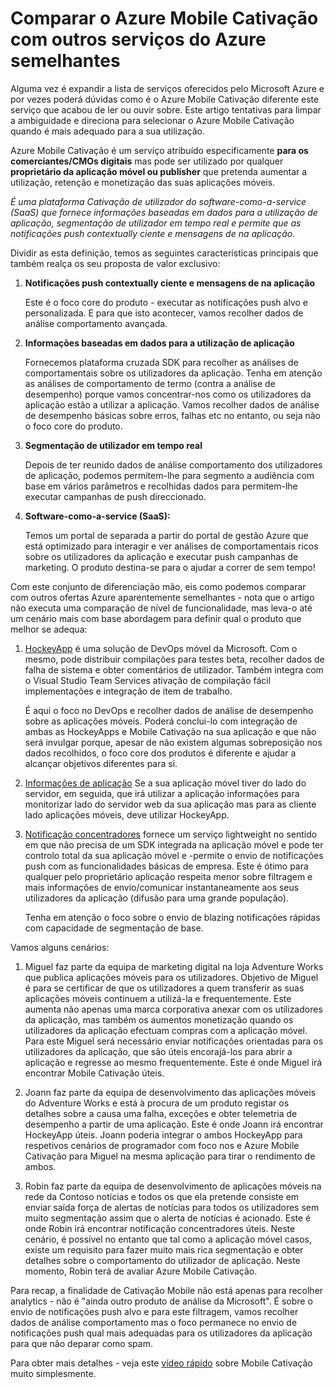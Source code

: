 <properties
    pageTitle="Comparar o Azure Mobile Cativação com outros serviços do Azure semelhantes"
    description="Comparar o Azure Mobile Cativação com outros serviços do Azure semelhantes - HockeyApp, AppInsights, concentradores de notificação"
    services="mobile-engagement"
    documentationCenter="mobile" 
    authors="piyushjo" 
    manager="erikre" 
    editor="" />

<tags
    ms.service="mobile-engagement"
    ms.workload="mobile"
    ms.tgt_pltfrm="na"
    ms.devlang="na"
    ms.topic="article"
    ms.date="08/19/2016"
    ms.author="piyushjo" />

# <a name="comparing-azure-mobile-engagement-with-other-similar-azure-services"></a>Comparar o Azure Mobile Cativação com outros serviços do Azure semelhantes

Alguma vez é expandir a lista de serviços oferecidos pelo Microsoft Azure e por vezes poderá dúvidas como é o Azure Mobile Cativação diferente este serviço que acabou de ler ou ouvir sobre. Este artigo tentativas para limpar a ambiguidade e direciona para selecionar o Azure Mobile Cativação quando é mais adequado para a sua utilização. 
 
Azure Mobile Cativação é um serviço atribuído especificamente **para os comerciantes/CMOs digitais** mas pode ser utilizado por qualquer **proprietário da aplicação móvel ou publisher** que pretenda aumentar a utilização, retenção e monetização das suas aplicações móveis. 

*É uma plataforma Cativação de utilizador do software-como-a-service (SaaS) que fornece informações baseadas em dados para a utilização de aplicação, segmentação de utilizador em tempo real e permite que as notificações push contextually ciente e mensagens de na aplicação.* 

Dividir as esta definição, temos as seguintes características principais que também realça os seu proposta de valor exclusivo:

1.  **Notificações push contextually ciente e mensagens de na aplicação**
        
    Este é o foco core do produto - executar as notificações push alvo e personalizada. E para que isto acontecer, vamos recolher dados de análise comportamento avançada. 

2.  **Informações baseadas em dados para a utilização de aplicação**

    Fornecemos plataforma cruzada SDK para recolher as análises de comportamentais sobre os utilizadores da aplicação. Tenha em atenção as análises de comportamento de termo (contra a análise de desempenho) porque vamos concentrar-nos como os utilizadores da aplicação estão a utilizar a aplicação. Vamos recolher dados de análise de desempenho básicas sobre erros, falhas etc no entanto, ou seja não o foco core do produto. 

3.  **Segmentação de utilizador em tempo real**

    Depois de ter reunido dados de análise comportamento dos utilizadores de aplicação, podemos permitem-lhe para segmento a audiência com base em vários parâmetros e recolhidas dados para permitem-lhe executar campanhas de push direccionado. 

4.  **Software-como-a-service (SaaS):**

    Temos um portal de separada a partir do portal de gestão Azure que está optimizado para interagir e ver análises de comportamentais ricos sobre os utilizadores da aplicação e executar push campanhas de marketing. O produto destina-se para o ajudar a correr de sem tempo!   
 
Com este conjunto de diferenciação mão, eis como podemos comparar com outros ofertas Azure aparentemente semelhantes - nota que o artigo não executa uma comparação de nível de funcionalidade, mas leva-o até um cenário mais com base abordagem para definir qual o produto que melhor se adequa:
 
1.  [HockeyApp](https://azure.microsoft.com/services/hockeyapp/) é uma solução de DevOps móvel da Microsoft. Com o mesmo, pode distribuir compilações para testes beta, recolher dados de falha de sistema e obter comentários de utilizador. Também integra com o Visual Studio Team Services ativação de compilação fácil implementações e integração de item de trabalho. 
    
    É aqui o foco no DevOps e recolher dados de análise de desempenho sobre as aplicações móveis. Poderá conclui-lo com integração de ambas as HockeyApps e Mobile Cativação na sua aplicação e que não será invulgar porque, apesar de não existem algumas sobreposição nos dados recolhidos, o foco core dos produtos é diferente e ajudar a alcançar objetivos diferentes para si.  

2.  [Informações de aplicação](../application-insights/app-insights-overview.md) Se a sua aplicação móvel tiver do lado do servidor, em seguida, que irá utilizar a aplicação informações para monitorizar lado do servidor web da sua aplicação mas para as cliente lado aplicações móveis, deve utilizar HockeyApp. 

3.  [Notificação concentradores](https://azure.microsoft.com/services/notification-hubs/) fornece um serviço lightweight no sentido em que não precisa de um SDK integrada na aplicação móvel e pode ter controlo total da sua aplicação móvel e -permite o envio de notificações push com as funcionalidades básicas de empresa. Este é ótimo para qualquer pelo proprietário aplicação respeita menor sobre filtragem e mais informações de envio/comunicar instantaneamente aos seus utilizadores da aplicação (difusão para uma grande população). 

    Tenha em atenção o foco sobre o envio de blazing notificações rápidas com capacidade de segmentação de base. 

Vamos alguns cenários:

1.  Miguel faz parte da equipa de marketing digital na loja Adventure Works que publica aplicações móveis para os utilizadores. Objetivo de Miguel é para se certificar de que os utilizadores a quem transferir as suas aplicações móveis continuem a utilizá-la e frequentemente. Este aumenta não apenas uma marca corporativa anexar com os utilizadores da aplicação, mas também os aumentos monetização quando os utilizadores da aplicação efectuam compras com a aplicação móvel. Para este Miguel será necessário enviar notificações orientadas para os utilizadores da aplicação, que são úteis encorajá-los para abrir a aplicação e regresse ao mesmo frequentemente. Este é onde Miguel irá encontrar Mobile Cativação úteis. 

2.  Joann faz parte da equipa de desenvolvimento das aplicações móveis do Adventure Works e está à procura de um produto registar os detalhes sobre a causa uma falha, exceções e obter telemetria de desempenho a partir de uma aplicação. Este é onde Joann irá encontrar HockeyApp úteis. Joann poderia integrar o ambos HockeyApp para respetivos cenários de programador com foco nos e Azure Mobile Cativação para Miguel na mesma aplicação para tirar o rendimento de ambos. 

3.  Robin faz parte da equipa de desenvolvimento de aplicações móveis na rede da Contoso notícias e todos os que ela pretende consiste em enviar saída força de alertas de notícias para todos os utilizadores sem muito segmentação assim que o alerta de notícias é acionado. Este é onde Robin irá encontrar notificação concentradores úteis. Neste cenário, é possível no entanto que tal como a aplicação móvel casos, existe um requisito para fazer muito mais rica segmentação e obter detalhes sobre o comportamento do utilizador de aplicação. Neste momento, Robin terá de avaliar Azure Mobile Cativação. 
 
Para recap, a finalidade de Cativação Mobile não está apenas para recolher analytics - não é "ainda outro produto de análise da Microsoft". É sobre o envio de notificações push alvo e para este filtragem, vamos recolher dados de análise comportamento mas o foco permanece no envio de notificações push qual mais adequadas para os utilizadores da aplicação para que não deparar como spam. 

Para obter mais detalhes - veja este [vídeo rápido](mobile-engagement-overview.md) sobre Mobile Cativação muito simplesmente. 

